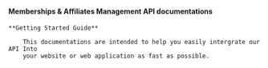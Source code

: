 #### Memberships & Affiliates Management API documentations
    
    **Getting Started Guide**
    
        This documentations are intended to help you easily intergrate our API Into 
        your website or web application as fast as possible.

    
    
